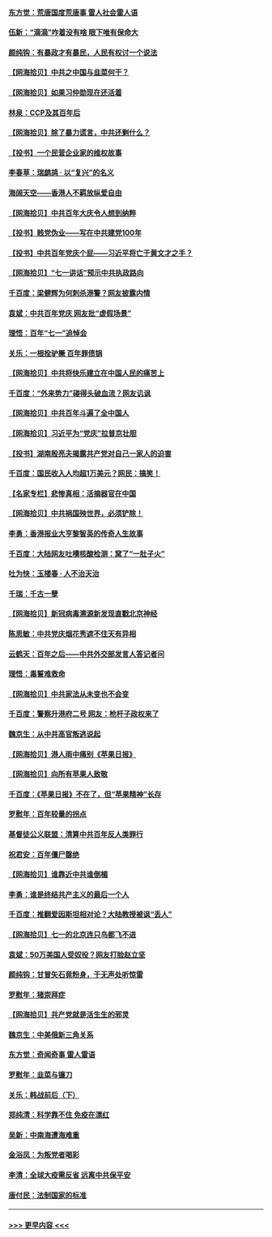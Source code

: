 #### [东方觉：荒唐国度荒唐事 雷人社会雷人语](../pages/nsc993/n13075917.md?t=07082201) 
#### [伍新：“滴滴”咋着没有啥 眼下唯有保命大](../pages/nsc993/n13075894.md?t=07082201) 
#### [颜纯钩：有暴政才有暴民，人民有权讨一个说法](../pages/nsc993/n13075734.md?t=07082201) 
#### [【网海拾贝】中共之中国与韭菜何干？](../pages/nsc993/n13075428.md?t=07082201) 
#### [【网海拾贝】如果习仲勋现在还活着](../pages/nsc993/n13073410.md?t=07082201) 
#### [林泉：CCP及其百年后](../pages/nsc993/n13073226.md?t=07082201) 
#### [【网海拾贝】除了暴力谎言，中共还剩什么？](../pages/nsc993/n13071082.md?t=07082201) 
#### [【投书】一个民营企业家的维权故事](../pages/nsc993/n13070932.md?t=07082201) 
#### [李春草：瑞鹧鸪 · 以“复兴”的名义](../pages/nsc993/n13069984.md?t=07082201) 
#### [海阔天空——香港人不羁放纵爱自由](../pages/nsc993/n13069407.md?t=07082201) 
#### [【网海拾贝】中共百年大庆令人想到纳粹](../pages/nsc993/n13068483.md?t=07082201) 
#### [【投书】贱党伪业——写在中共建党100年](../pages/nsc993/n13067843.md?t=07082201) 
#### [【投书】中共百年党庆个屁——习近平将亡于黄文才之手？](../pages/nsc993/n13067425.md?t=07082201) 
#### [【网海拾贝】“七一讲话”预示中共执政路向](../pages/nsc993/n13066434.md?t=07082201) 
#### [千百度：梁健辉为何刺杀港警？网友披露内情](../pages/nsc993/n13066979.md?t=07082201) 
#### [袁斌：中共百年党庆 网友批“虚假场景”](../pages/nsc993/n13066385.md?t=07082201) 
#### [理悟：百年“七一”追悼会](../pages/nsc993/n13066106.md?t=07082201) 
#### [关乐：一根拴驴橛 百年罪债锅](../pages/nsc993/n13066089.md?t=07082201) 
#### [【网海拾贝】中共将快乐建立在中国人民的痛苦上](../pages/nsc993/n13064939.md?t=07082201) 
#### [千百度：“外来势力”碰得头破血流？网友讥讽](../pages/nsc993/n13064878.md?t=07082201) 
#### [【网海拾贝】中共百年斗遍了全中国人](../pages/nsc993/n13060020.md?t=07082201) 
#### [【网海拾贝】习近平为“党庆”拉普京壮胆](../pages/nsc993/n13057781.md?t=07082201) 
#### [【投书】湖南殷亮夫揭露共产党对自己一家人的迫害](../pages/nsc993/n13057744.md?t=07082201) 
#### [千百度：国民收入人均超1万美元？网民：搞笑！](../pages/nsc993/n13057692.md?t=07082201) 
#### [【名家专栏】悲惨真相：活摘器官在中国](../pages/nsc993/n13056611.md?t=07082201) 
#### [【网海拾贝】中共祸国殃世界，必须铲除！](../pages/nsc993/n13056011.md?t=07082201) 
#### [李勇：香港报业大亨黎智英的传奇人生故事](../pages/nsc993/n13055258.md?t=07082201) 
#### [千百度：大陆网友吐槽核酸检测：窝了“一肚子火”](../pages/nsc993/n13055194.md?t=07082201) 
#### [吐为快：玉楼春 · 人不治天治](../pages/nsc993/n13054028.md?t=07082201) 
#### [千瑞：千古一孽](../pages/nsc993/n13054016.md?t=07082201) 
#### [【网海拾贝】新冠病毒溯源新发现直戳北京神经](../pages/nsc993/n13052425.md?t=07082201) 
#### [陈思敏：中共党庆烟花秀遮不住天有异相](../pages/nsc993/n13052020.md?t=07082201) 
#### [云鹤天：百年之后——中共外交部发言人答记者问](../pages/nsc993/n13051604.md?t=07082201) 
#### [理悟：毒誓难救命](../pages/nsc993/n13051601.md?t=07082201) 
#### [【网海拾贝】中共家法从未变也不会变](../pages/nsc993/n13050366.md?t=07082201) 
#### [千百度：警察升港府二号 网友：枪杆子政权来了](../pages/nsc993/n13050261.md?t=07082201) 
#### [魏京生：从中共高官叛逃说起](../pages/nsc993/n13048997.md?t=07082201) 
#### [【网海拾贝】港人雨中痛别《苹果日报》](../pages/nsc993/n13048941.md?t=07082201) 
#### [【网海拾贝】向所有苹果人致敬](../pages/nsc993/n13046795.md?t=07082201) 
#### [千百度：《苹果日报》不在了，但“苹果精神”长存](../pages/nsc993/n13046703.md?t=07082201) 
#### [罗慰年：百年较量的拐点](../pages/nsc993/n13046542.md?t=07082201) 
#### [基督徒公义联盟：清算中共百年反人类罪行](../pages/nsc993/n13046499.md?t=07082201) 
#### [祝君安：百年僵尸罄绝](../pages/nsc993/n13045595.md?t=07082201) 
#### [【网海拾贝】谁靠近中共谁倒楣](../pages/nsc993/n13044667.md?t=07082201) 
#### [李勇：谁是终结共产主义的最后一个人](../pages/nsc993/n13044397.md?t=07082201) 
#### [千百度：推翻爱因斯坦相对论？大陆教授被讽“丢人”](../pages/nsc993/n13043908.md?t=07082201) 
#### [【网海拾贝】七一的北京连只鸟都飞不进](../pages/nsc993/n13041377.md?t=07082201) 
#### [袁斌：50万美国人受奴役？网友打脸赵立坚](../pages/nsc993/n13041330.md?t=07082201) 
#### [颜纯钩：甘冒矢石竟粉身，于无声处听惊雷](../pages/nsc993/n13041140.md?t=07082201) 
#### [罗慰年：猪崇拜症](../pages/nsc993/n13041071.md?t=07082201) 
#### [【网海拾贝】共产党就是活生生的邪灵](../pages/nsc993/n13036627.md?t=07082201) 
#### [魏京生：中美俄新三角关系](../pages/nsc993/n13035986.md?t=07082201) 
#### [东方觉：奇闻奇事 雷人雷语](../pages/nsc993/n13035878.md?t=07082201) 
#### [罗慰年：韭菜与镰刀](../pages/nsc993/n13034374.md?t=07082201) 
#### [关乐：韩战前后（下）](../pages/nsc993/n13034113.md?t=07082201) 
#### [郑纯清：科学靠不住 免疫在漂红](../pages/nsc993/n13034093.md?t=07082201) 
#### [吴新：中南海遭海难重](../pages/nsc993/n13034084.md?t=07082201) 
#### [金浴凤：为叛党者喝彩](../pages/nsc993/n13034058.md?t=07082201) 
#### [李清：全球大疫需反省 远离中共保平安](../pages/nsc993/n13033784.md?t=07082201) 
#### [唐付民：法制国家的标准](../pages/nsc993/n13032944.md?t=07082201) 

----
#### [ >>> 更早内容 <<< ](../indexes/nsc993-earlier.md)
